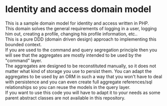 # Identity and access domain model

This is a sample domain model for identity and access written in PHP.  
This domain solves the general requirements of logging in a user, logging him out, creating a profile, changing his profile information, etc..  
This is a pure DDD (domain driven design) approach to implementing this bounded context.  
If you are used to the command and query segregation principle then you will see that the aggregates are mostly intended to be used by the "command" layer.  
The aggregates are designed to be reconstituted manually, so it does not matter what kind of storage you use to persist them. You can adapt the aggregates to be used by an ORM in such a way that you won't have to deal with persistence and you can even create full aggregate references/sql relationships so you can reuse the models in the query layer.  
If you want to use this code you will have to adapt it to your needs as some parent abstract classes are not available in this repository. 